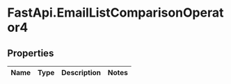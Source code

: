 # FastApi.EmailListComparisonOperator4

## Properties
Name | Type | Description | Notes
------------ | ------------- | ------------- | -------------
